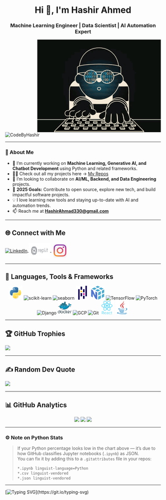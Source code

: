 <h1 align="center">Hi 👋, I'm Hashir Ahmed</h1>
<h3 align="center">Machine Learning Engineer | Data Scientist | AI Automation Expert</h3>

<img align="right" alt="Coding" width="400" src="https://raw.githubusercontent.com/CodeByHashir/CodeByHashir/main/images/hacking.gif">

<p align="left">
  <img src="https://komarev.com/ghpvc/?username=CodeByHashir&label=Profile%20views&color=0e75b6&style=flat" alt="CodeByHashir" />
</p>

---

### 🚀 About Me  
- 🔭 I’m currently working on **Machine Learning, Generative AI, and Chatbot Development** using Python and related frameworks.  
- 👨‍💻 Check out all my projects here → [My Repos](https://github.com/CodeByHashir?tab=repositories)  
- 👯 I’m looking to collaborate on **AI/ML, Backend, and Data Engineering** projects.  
- 🥅 **2025 Goals:** Contribute to open source, explore new tech, and build impactful software projects.  
- 💡 I love learning new tools and staying up-to-date with AI and automation trends.  
- 📫 Reach me at **HashirAhmad330@gmail.com**

---

## 🌐 Connect with Me

<a href="https://linkedin.com/in/hashirahmed07" target="blank">
  <img align="center" src="https://raw.githubusercontent.com/rahuldkjain/github-profile-readme-generator/master/src/images/icons/Social/linked-in-alt.svg" alt="LinkedIn" height="30" width="40" />
</a>
<a href="https://replit.com/@hashirahmad7" target="blank">
  <img align="center" src="https://raw.githubusercontent.com/CodeByHashir/CodeByHashir/main/images/replit.svg" alt="Replit" height="50" width="70" />
</a>
<a href="https://www.instagram.com/im_.hashir/" target="_blank">
  <img align="center" src="https://raw.githubusercontent.com/CodeByHashir/CodeByHashir/main/images/R.jpeg" alt="Instagram" style="border-radius: 8px; height: 45px; width: 45px; margin: 5px;" />
</a>

---

## 🧠 Languages, Tools & Frameworks  

<p align="center">
  <img src="https://raw.githubusercontent.com/devicons/devicon/master/icons/python/python-original.svg" width="45" height="45" alt="Python"/>
  <img src="https://upload.wikimedia.org/wikipedia/commons/0/05/Scikit_learn_logo_small.svg" width="45" height="45" alt="scikit-learn"/>
  <img src="https://seaborn.pydata.org/_images/logo-mark-lightbg.svg" width="45" height="45" alt="seaborn"/>
  <img src="https://raw.githubusercontent.com/devicons/devicon/master/icons/pandas/pandas-original.svg" width="45" height="45" alt="pandas"/>
  <img src="https://raw.githubusercontent.com/devicons/devicon/master/icons/numpy/numpy-original.svg" width="45" height="45" alt="numpy"/>
  <img src="https://www.vectorlogo.zone/logos/tensorflow/tensorflow-icon.svg" width="45" height="45" alt="TensorFlow"/>
  <img src="https://www.vectorlogo.zone/logos/pytorch/pytorch-icon.svg" width="45" height="45" alt="PyTorch"/>
  <img src="https://cdn.worldvectorlogo.com/logos/django.svg" width="45" height="45" alt="Django"/>
  <img src="https://raw.githubusercontent.com/devicons/devicon/master/icons/docker/docker-original-wordmark.svg" width="45" height="45" alt="Docker"/>
  <img src="https://www.vectorlogo.zone/logos/google_cloud/google_cloud-icon.svg" width="45" height="45" alt="GCP"/>
  <img src="https://www.vectorlogo.zone/logos/git-scm/git-scm-icon.svg" width="45" height="45" alt="Git"/>
  <img src="https://raw.githubusercontent.com/devicons/devicon/master/icons/react/react-original-wordmark.svg" width="45" height="45" alt="React"/>
  <img src="https://raw.githubusercontent.com/devicons/devicon/master/icons/java/java-original.svg" width="45" height="45" alt="Java"/>
</p>

---

## 🏆 GitHub Trophies  
![](https://github-profile-trophy.vercel.app/?username=CodeByHashir&theme=algolia&no-frame=false&no-bg=true&margin-w=4)

---

## ✍️ Random Dev Quote  
![](https://quotes-github-readme.vercel.app/api?type=horizontal&theme=tokyonight)

---

## 📊 GitHub Analytics  

<p align="center">
	<img height="180em" src="https://github-readme-stats-eight-theta.vercel.app/api/top-langs/?username=CodeByHashir&layout=compact&langs_count=8&theme=algolia"/>
	<img height="180em" src="https://github-readme-stats.vercel.app/api?username=CodeByHashir&show_icons=true&theme=algolia&include_all_commits=true&count_private=true"/>
	<img width="60%" src="https://github-readme-streak-stats.herokuapp.com/?user=CodeByHashir&theme=algolia"/>
</p>

---

### ⚙️ Note on Python Stats  
> If your Python percentage looks low in the chart above — it’s due to how GitHub classifies Jupyter notebooks (`.ipynb`) as JSON.  
> You can fix it by adding this to a `.gitattributes` file in your repos:
> ```
> *.ipynb linguist-language=Python
> *.csv linguist-vendored
> *.json linguist-vendored
> ```

---

[![Typing SVG](https://readme-typing-svg.herokuapp.com?font=firacode&color=%2300BFFF&size=28&duration=3500&center=true&vCenter=true&lines=Glad+to+see+you+here!;Thanks+for+visiting!)](https://git.io/typing-svg)
